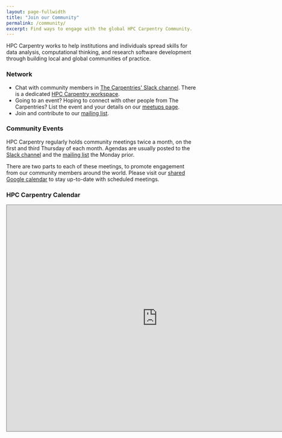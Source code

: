```yaml
---
layout: page-fullwidth
title: "Join our Community"
permalink: /community/
excerpt: Find ways to engage with the global HPC Carpentry Community.
---
```


HPC Carpentry works to help institutions and individuals spread skills for data
analysis, computational thinking, and research software development through
building local and global communities of practice.

### Network

- Chat with community members in [The Carpentries' Slack channel](
  https://slack-invite.carpentries.org). There is a dedicated
  [HPC Carpentry workspace](https://app.slack.com/client/T03LE485Y/CEXAZR52T).
- Going to an event? Hoping to connect with other people from The Carpentries?
  List the event and your details on our [meetups page](
  http://pad.software-carpentry.org/swc-events-meetup).
- Join and contribute to our [mailing list](
  https://carpentries.topicbox.com/groups/discuss-hpc).

### Community Events

HPC Carpentry regularly holds community meetings twice a month, 
on the first and third Thursday of each month. Agendas are usually
posted to the 
[Slack channel](https://carpentries.slack.com/archives/CEXAZR52T) and the 
[mailing list](https://carpentries.topicbox.com/groups/discuss-hpc) 
the Monday prior. 

There are two parts to each of these meetings, to promote engagement from our
community members around the world. Please visit our [shared Google calendar](
https://calendar.google.com/calendar/?cid=bWp0ZWh0ZmEycmVjZGZtNmZjdGUwMWVhdGNAZ3JvdXAuY2FsZW5kYXIuZ29vZ2xlLmNvbQ)
to stay up-to-date with scheduled meetings.

### HPC Carpentry Calendar

<iframe
    src="https://calendar.google.com/calendar/embed?height=600&amp;wkst=1&amp;src=bWp0ZWh0ZmEycmVjZGZtNmZjdGUwMWVhdGNAZ3JvdXAuY2FsZW5kYXIuZ29vZ2xlLmNvbQ"
    style="border:solid 1px #777"
    width="800"
    height="600"
    frameborder="0"
    scrolling="yes">
</iframe>

